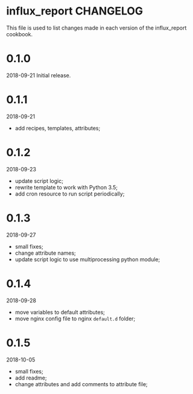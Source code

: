 # influx_report CHANGELOG

This file is used to list changes made in each version of the influx_report cookbook.

# 0.1.0

2018-09-21
Initial release.

# 0.1.1

2018-09-21
- add recipes, templates, attributes;

# 0.1.2

2018-09-23
- update script logic;
- rewrite template to work with Python 3.5;
- add cron resource to run script periodically;

# 0.1.3

2018-09-27
- small fixes;
- change attribute names;
- update script logic to use multiprocessing python module;

# 0.1.4

2018-09-28
- move variables to default attributes;
- move nginx config file to nginx `default.d` folder;

# 0.1.5

2018-10-05
- small fixes;
- add readme;
- change attributes and add comments to attribute file;
